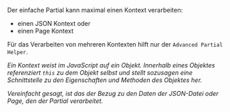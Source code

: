 Der einfache Partial kann maximal einen Kontext verarbeiten:

* einen JSON Kontext oder
* einen Page Kontext

Für das Verarbeiten von mehreren Kontexten hilft nur der `Advanced Partial Helper`. 

_Ein Kontext weist im JavaScript auf ein Objekt. Innerhalb eines Objektes referenziert `this` zu dem Objekt selbst und stellt sozusagen eine Schnittstelle zu den Eigenschaften und Methoden des Objektes her._

_Vereinfacht gesagt, ist das der Bezug zu den Daten der JSON-Datei oder Page, den der Partial verarbeitet._